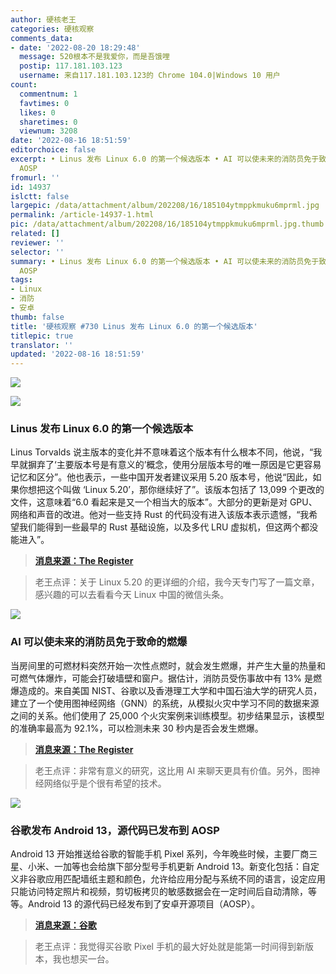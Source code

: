 ```yaml
---
author: 硬核老王
categories: 硬核观察
comments_data:
- date: '2022-08-20 18:29:48'
  message: 520根本不是我爱你，而是吾饿哩
  postip: 117.181.103.123
  username: 来自117.181.103.123的 Chrome 104.0|Windows 10 用户
count:
  commentnum: 1
  favtimes: 0
  likes: 0
  sharetimes: 0
  viewnum: 3208
date: '2022-08-16 18:51:59'
editorchoice: false
excerpt: • Linus 发布 Linux 6.0 的第一个候选版本 • AI 可以使未来的消防员免于致命的燃爆 • 谷歌发布 Android 13，源代码已发布到
  AOSP
fromurl: ''
id: 14937
islctt: false
largepic: /data/attachment/album/202208/16/185104ytmppkmuku6mprml.jpg
permalink: /article-14937-1.html
pic: /data/attachment/album/202208/16/185104ytmppkmuku6mprml.jpg.thumb.jpg
related: []
reviewer: ''
selector: ''
summary: • Linus 发布 Linux 6.0 的第一个候选版本 • AI 可以使未来的消防员免于致命的燃爆 • 谷歌发布 Android 13，源代码已发布到
  AOSP
tags:
- Linux
- 消防
- 安卓
thumb: false
title: '硬核观察 #730 Linus 发布 Linux 6.0 的第一个候选版本'
titlepic: true
translator: ''
updated: '2022-08-16 18:51:59'
---
```


![](/data/attachment/album/202208/16/185104ytmppkmuku6mprml.jpg)


![](/data/attachment/album/202208/16/185114zjgtg5ne422csg2f.jpg)


### Linus 发布 Linux 6.0 的第一个候选版本


Linus Torvalds 说主版本的变化并不意味着这个版本有什么根本不同，他说，“我早就摒弃了‘主要版本号是有意义的’概念，使用分层版本号的唯一原因是它更容易记忆和区分”。他也表示，一些中国开发者建议采用 5.20 版本号，他说“因此，如果你想把这个叫做 ‘Linux 5.20’，那你继续好了”。该版本包括了 13,099 个更改的文件，这意味着“6.0 看起来是又一个相当大的版本”。大部分的更新是对 GPU、网络和声音的改进。他对一些支持 Rust 的代码没有进入该版本表示遗憾，“我希望我们能得到一些最早的 Rust 基础设施，以及多代 LRU 虚拟机，但这两个都没能进入”。



> 
> **[消息来源：The Register](https://www.theregister.com/2022/08/15/linux_60_debuts_missing_some/)**
> 
> 
> 



> 
> 老王点评：关于 Linux 5.20 的更详细的介绍，我今天专门写了一篇文章，感兴趣的可以去看看今天 Linux 中国的微信头条。
> 
> 
> 


![](/data/attachment/album/202208/16/185124k2rzybt2spp57s1t.jpg)


### AI 可以使未来的消防员免于致命的燃爆


当房间里的可燃材料突然开始一次性点燃时，就会发生燃爆，并产生大量的热量和可燃气体爆炸，可能会打破墙壁和窗户。据估计，消防员受伤事故中有 13% 是燃爆造成的。来自美国 NIST、谷歌以及香港理工大学和中国石油大学的研究人员，建立了一个使用图神经网络（GNN）的系统，从模拟火灾中学习不同的数据来源之间的关系。他们使用了 25,000 个火灾案例来训练模型。初步结果显示，该模型的准确率最高为 92.1%，可以检测未来 30 秒内是否会发生燃爆。



> 
> **[消息来源：The Register](https://www.theregister.com/2022/08/14/ai_firefighter_prediction/)**
> 
> 
> 



> 
> 老王点评：非常有意义的研究，这比用 AI 来聊天更具有价值。另外，图神经网络似乎是个很有希望的技术。
> 
> 
> 


![](/data/attachment/album/202208/16/185138np7a99cvd9d7actc.jpg)


### 谷歌发布 Android 13，源代码已发布到 AOSP


Android 13 开始推送给谷歌的智能手机 Pixel 系列，今年晚些时候，主要厂商三星、小米、一加等也会给旗下部分型号手机更新 Android 13。新变化包括：自定义非谷歌应用匹配墙纸主题和颜色，允许给应用分配与系统不同的语言，设定应用只能访问特定照片和视频，剪切板拷贝的敏感数据会在一定时间后自动清除，等等。Android 13 的源代码已经发布到了安卓开源项目（AOSP）。



> 
> **[消息来源：谷歌](https://blog.google/products/android/android-13/)**
> 
> 
> 



> 
> 老王点评：我觉得买谷歌 Pixel 手机的最大好处就是能第一时间得到新版本，我也想买一台。
> 
> 
>